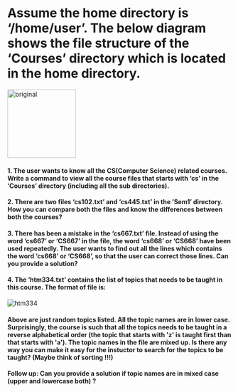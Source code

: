 # Assume the home directory is ‘/home/user’. The below diagram shows the file structure of the ‘Courses’ directory which is located in the home directory.

<img width="154" alt="original" src="https://github.com/Ankit16727/OPS145_SLG/assets/120432770/5edf9c07-2c86-46ab-a65f-940c7f9f4719">

#### 1. The user wants to know all the CS(Computer Science) related courses. Write a command to view all the course files that starts with ‘cs’ in the ‘Courses’ directory (including all the sub directories). 
#### 2. There are two files ‘cs102.txt’ and ‘cs445.txt’ in the ’Sem1’ directory. How you can compare both the files and know the differences between both the courses?
#### 3. There has been a mistake in the ‘cs667.txt’ file. Instead of using the word ‘cs667’ or ‘CS667’ in the file, the word ‘cs668’ or ‘CS668’ have been used repeatedly. The user wants to find out all the lines which contains the word ‘cs668’ or ‘CS668’, so that the user can correct those lines. Can you provide a solution?
#### 4. The ‘htm334.txt’ contains the list of topics that needs to be taught in this course. The format of file is: 

![htm334](https://github.com/Ankit16727/OPS145_SLG/assets/120432770/01372697-b39a-4f5e-8918-635168193fe1)

#### Above are just random topics listed. All the topic names are in lower case. Surprisingly, the course is such that all the topics needs to be taught in a reverse alphabetical order (the topic that starts with 'z' is taught first than that starts with 'a'). The topic names in the file are mixed up. Is there any way you can make it easy for the instuctor to search for the topics to be taught? (Maybe think of sorting !!!) 

#### Follow up: Can you provide a solution if topic names are in mixed case (upper and lowercase both) ? 
